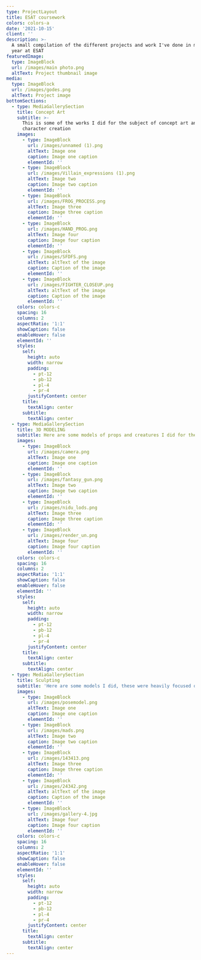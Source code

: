 ```yaml
---
type: ProjectLayout
title: ESAT coursework
colors: colors-a
date: '2021-10-15'
client: ''
description: >-
  A small compilation of the different projects and work I've done in my second
  year at ESAT
featuredImage:
  type: ImageBlock
  url: /images/main photo.png
  altText: Project thumbnail image
media:
  type: ImageBlock
  url: /images/godes.png
  altText: Project image
bottomSections:
  - type: MediaGallerySection
    title: Concept Art
    subtitle: >-
      This is some of the works I did for the subject of concept art and
      character creation
    images:
      - type: ImageBlock
        url: /images/unnamed (1).png
        altText: Image one
        caption: Image one caption
        elementId: ''
      - type: ImageBlock
        url: /images/Villain_expressions (1).png
        altText: Image two
        caption: Image two caption
        elementId: ''
      - type: ImageBlock
        url: /images/FROG_PROCESS.png
        altText: Image three
        caption: Image three caption
        elementId: ''
      - type: ImageBlock
        url: /images/HAND_PROG.png
        altText: Image four
        caption: Image four caption
        elementId: ''
      - type: ImageBlock
        url: /images/SFDFS.png
        altText: altText of the image
        caption: Caption of the image
        elementId: ''
      - type: ImageBlock
        url: /images/FIGHTER_CLOSEUP.png
        altText: altText of the image
        caption: Caption of the image
        elementId: ''
    colors: colors-c
    spacing: 16
    columns: 2
    aspectRatio: '1:1'
    showCaption: false
    enableHover: false
    elementId: ''
    styles:
      self:
        height: auto
        width: narrow
        padding:
          - pt-12
          - pb-12
          - pl-4
          - pr-4
        justifyContent: center
      title:
        textAlign: center
      subtitle:
        textAlign: center
  - type: MediaGallerySection
    title: 3D MODELING
    subtitle: Here are some models of props and creatures I did for the subject
    images:
      - type: ImageBlock
        url: /images/camera.png
        altText: Image one
        caption: Image one caption
        elementId: ''
      - type: ImageBlock
        url: /images/fantasy_gun.png
        altText: Image two
        caption: Image two caption
        elementId: ''
      - type: ImageBlock
        url: /images/nidu_lods.png
        altText: Image three
        caption: Image three caption
        elementId: ''
      - type: ImageBlock
        url: /images/render_un.png
        altText: Image four
        caption: Image four caption
        elementId: ''
    colors: colors-c
    spacing: 16
    columns: 2
    aspectRatio: '1:1'
    showCaption: false
    enableHover: false
    elementId: ''
    styles:
      self:
        height: auto
        width: narrow
        padding:
          - pt-12
          - pb-12
          - pl-4
          - pr-4
        justifyContent: center
      title:
        textAlign: center
      subtitle:
        textAlign: center
  - type: MediaGallerySection
    title: Sculpting
    subtitle: 'Here are some models I did, these were heavily focused on human anatomy'
    images:
      - type: ImageBlock
        url: /images/posemodel.png
        altText: Image one
        caption: Image one caption
        elementId: ''
      - type: ImageBlock
        url: /images/mads.png
        altText: Image two
        caption: Image two caption
        elementId: ''
      - type: ImageBlock
        url: /images/143413.png
        altText: Image three
        caption: Image three caption
        elementId: ''
      - type: ImageBlock
        url: /images/24342.png
        altText: altText of the image
        caption: Caption of the image
        elementId: ''
      - type: ImageBlock
        url: /images/gallery-4.jpg
        altText: Image four
        caption: Image four caption
        elementId: ''
    colors: colors-c
    spacing: 16
    columns: 2
    aspectRatio: '1:1'
    showCaption: false
    enableHover: false
    elementId: ''
    styles:
      self:
        height: auto
        width: narrow
        padding:
          - pt-12
          - pb-12
          - pl-4
          - pr-4
        justifyContent: center
      title:
        textAlign: center
      subtitle:
        textAlign: center
---
```

